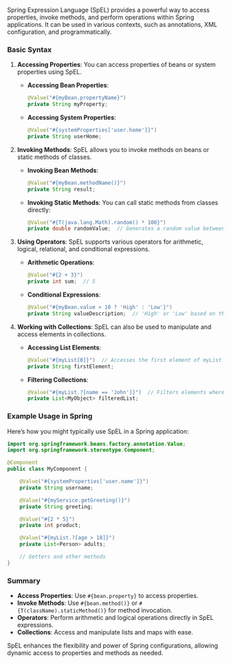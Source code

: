 Spring Expression Language (SpEL) provides a powerful way to access properties, invoke methods, and perform operations within Spring applications. It can be used in various contexts, such as annotations, XML configuration, and programmatically.

### Basic Syntax

1. **Accessing Properties**:
   You can access properties of beans or system properties using SpEL.

   - **Accessing Bean Properties**:
     ```java
     @Value("#{myBean.propertyName}")
     private String myProperty;
     ```

   - **Accessing System Properties**:
     ```java
     @Value("#{systemProperties['user.home']}")
     private String userHome;
     ```

2. **Invoking Methods**:
   SpEL allows you to invoke methods on beans or static methods of classes.

   - **Invoking Bean Methods**:
     ```java
     @Value("#{myBean.methodName()}")
     private String result;
     ```

   - **Invoking Static Methods**:
     You can call static methods from classes directly:
     ```java
     @Value("#{T(java.lang.Math).random() * 100}")
     private double randomValue;  // Generates a random value between 0 and 100
     ```

3. **Using Operators**:
   SpEL supports various operators for arithmetic, logical, relational, and conditional expressions.

   - **Arithmetic Operations**:
     ```java
     @Value("#{2 + 3}")
     private int sum;  // 5
     ```

   - **Conditional Expressions**:
     ```java
     @Value("#{myBean.value > 10 ? 'High' : 'Low'}")
     private String valueDescription;  // 'High' or 'Low' based on the condition
     ```

4. **Working with Collections**:
   SpEL can also be used to manipulate and access elements in collections.

   - **Accessing List Elements**:
     ```java
     @Value("#{myList[0]}")  // Accesses the first element of myList
     private String firstElement;
     ```

   - **Filtering Collections**:
     ```java
     @Value("#{myList.?[name == 'John']}")  // Filters elements where name is 'John'
     private List<MyObject> filteredList;
     ```

### Example Usage in Spring

Here’s how you might typically use SpEL in a Spring application:

```java
import org.springframework.beans.factory.annotation.Value;
import org.springframework.stereotype.Component;

@Component
public class MyComponent {

    @Value("#{systemProperties['user.name']}")
    private String username;

    @Value("#{myService.getGreeting()}")
    private String greeting;

    @Value("#{2 * 5}")
    private int product;

    @Value("#{myList.?[age > 18]}")
    private List<Person> adults;

    // Getters and other methods
}
```

### Summary

- **Access Properties**: Use `#{bean.property}` to access properties.
- **Invoke Methods**: Use `#{bean.method()}` or `#{T(className).staticMethod()}` for method invocation.
- **Operators**: Perform arithmetic and logical operations directly in SpEL expressions.
- **Collections**: Access and manipulate lists and maps with ease.

SpEL enhances the flexibility and power of Spring configurations, allowing dynamic access to properties and methods as needed.